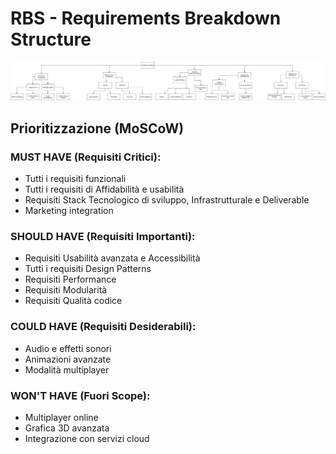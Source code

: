 # RBS - Requirements Breakdown Structure

![RBS](../img/ReqBS.png)

## Prioritizzazione (MoSCoW)

### **MUST HAVE (Requisiti Critici):**
* Tutti i requisiti funzionali 
* Tutti i requisiti di Affidabilità e usabilità
* Requisiti Stack Tecnologico di sviluppo, Infrastrutturale e Deliverable
* Marketing integration

### **SHOULD HAVE (Requisiti Importanti):**
* Requisiti Usabilità avanzata e Accessibilità
* Tutti i requisiti Design Patterns
* Requisiti Performance
* Requisiti Modularità
* Requisiti Qualità codice

### **COULD HAVE (Requisiti Desiderabili):**
* Audio e effetti sonori
* Animazioni avanzate
* Modalità multiplayer

### **WON'T HAVE (Fuori Scope):**
* Multiplayer online
* Grafica 3D avanzata
* Integrazione con servizi cloud